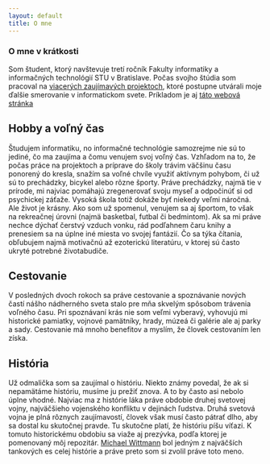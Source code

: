 ```yaml
---
layout: default
title: O mne
---
```


### O mne v krátkosti

Som študent, ktorý navštevuje tretí ročník Fakulty informatiky a informačných technológií STU v Bratislave.
Počas svojho štúdia som pracoval na [viacerých zaujímavých projektoch](/skola/projekty/index.html), ktoré postupne utvárali moje ďalšie
smerovanie v informatickom svete. Príkladom je aj [táto webová stránka](https://aktualnekupony.sk/o-nas/)

## Hobby a voľný čas

Študujem informatiku, no informačné technológie samozrejme nie sú to jediné, čo ma zaujíma
a čomu venujem svoj voľný čas. Vzhľadom na to, že počas práce na projektoch a príprave
do školy trávim väčšinu času ponorený do kresla, snažím sa voľné chvíle využiť aktívnym pohybom, či už sú to prechádzky, bicykel alebo rôzne športy. Práve prechádzky,
najmä tie v prírode, mi najviac pomáhajú zregenerovať svoju myseľ a odpočinúť si od psychickej záťaže.
Vysoká škola totiž dokáže byť niekedy veľmi náročná. Ale život je krásny. Ako som už spomenul, venujem sa aj športom,
to však na rekreačnej úrovni (najmä basketbal, futbal či bedmintom). Ak sa mi práve nechce dýchať
čerstvý vzduch vonku, rád podľahnem čaru knihy a prenesiem sa na úplne iné miesta vo svojej fantázií. Čo sa týka čítania,
obľubujem najmä motivačnú až ezoterickú literatúru, v ktorej sú často ukryté potrebné životabudiče.

## Cestovanie

V posledných dvoch rokoch sa práve cestovanie a spoznávanie nových častí nášho nádherného sveta stalo
pre mňa skvelým spôsobom trávenia voľného času. Pri spoznávaní krás nie som veľmi vyberavý, vyhovujú mi historické
pamiatky, vojnové pamätníky, hrady, múzeá či galérie ale aj parky a sady. Cestovanie má mnoho benefitov a  myslím,
že človek cestovaním len získa.

## História

Už odmalička som sa zaujímal o históriu. Niekto známy povedal, že ak si nepamätáme históriu, musíme ju prežiť
znova. A to by často asi nebolo úplne vhodné. Najviac ma z histórie láka práve obdobie druhej svetovej vojny, najväčšieho
vojenského konfliktu v dejinách ľudstva. Druhá svetová vojna je plná rôznych zaujímavostí, človek však musí často
pátrať dlho, aby sa dostal ku skutočnej pravde. Tu skutočne platí, že históriu píšu víťazi. K tomuto historickému obdobiu sa viaže aj prezývka, podľa ktorej je pomenovaný môj repozitár. [Michael Wittmann](http://warfarehistorynetwork.com/daily/wwii/legendary-panzer-ace-michael-wittman/) bol jedným z najväčších tankových es celej histórie a práve preto som si zvolil práve toto meno.
